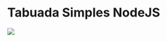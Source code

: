 # Tabuada Simples NodeJS

<img src="https://user-images.githubusercontent.com/98716642/193666094-646e86cc-af11-4004-b5bb-d047eaf0de27.png"/>

